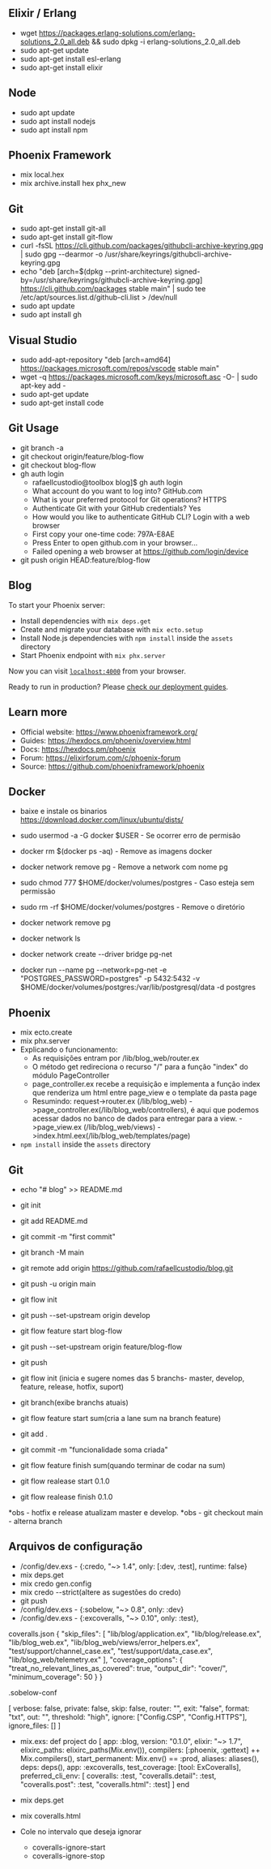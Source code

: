 ## Elixir / Erlang

  * wget https://packages.erlang-solutions.com/erlang-solutions_2.0_all.deb && sudo dpkg -i erlang-solutions_2.0_all.deb
  * sudo apt-get update
  * sudo apt-get install esl-erlang
  * sudo apt-get install elixir


## Node

  * sudo apt update
  * sudo apt install nodejs
  * sudo apt install npm

## Phoenix Framework

  * mix local.hex
  * mix archive.install hex phx_new

## Git

  * sudo apt-get install git-all    
  * sudo apt-get install git-flow
  * curl -fsSL https://cli.github.com/packages/githubcli-archive-keyring.gpg | sudo gpg --dearmor -o /usr/share/keyrings/githubcli-archive-keyring.gpg
  * echo "deb [arch=$(dpkg --print-architecture) signed-by=/usr/share/keyrings/githubcli-archive-keyring.gpg] https://cli.github.com/packages stable main" | sudo tee /etc/apt/sources.list.d/github-cli.list > /dev/null
  * sudo apt update
  * sudo apt install gh


## Visual Studio

  * sudo add-apt-repository "deb [arch=amd64] https://packages.microsoft.com/repos/vscode stable main"
  * wget -q https://packages.microsoft.com/keys/microsoft.asc -O- | sudo apt-key add -
  * sudo apt-get update
  * sudo apt-get install code

## Git Usage

* git branch -a
* git checkout origin/feature/blog-flow
* git checkout blog-flow
* gh auth login
  * rafaellcustodio@toolbox blog]$ gh auth login
  * What account do you want to log into? GitHub.com
  * What is your preferred protocol for Git operations? HTTPS
  * Authenticate Git with your GitHub credentials? Yes
  * How would you like to authenticate GitHub CLI? Login with a web browser
  * First copy your one-time code: 797A-E8AE
  * Press Enter to open github.com in your browser... 
  * Failed opening a web browser at https://github.com/login/device
* git push origin HEAD:feature/blog-flow

## Blog

To start your Phoenix server:

  * Install dependencies with `mix deps.get`
  * Create and migrate your database with `mix ecto.setup`
  * Install Node.js dependencies with `npm install` inside the `assets` directory
  * Start Phoenix endpoint with `mix phx.server`

Now you can visit [`localhost:4000`](http://localhost:4000) from your browser.

Ready to run in production? Please [check our deployment guides](https://hexdocs.pm/phoenix/deployment.html).

## Learn more

  * Official website: https://www.phoenixframework.org/
  * Guides: https://hexdocs.pm/phoenix/overview.html
  * Docs: https://hexdocs.pm/phoenix
  * Forum: https://elixirforum.com/c/phoenix-forum
  * Source: https://github.com/phoenixframework/phoenix

## Docker 
  
  * baixe e instale os binarios https://download.docker.com/linux/ubuntu/dists/
  * sudo usermod -a -G docker $USER - Se ocorrer erro de permisão

  * docker rm $(docker ps -aq) - Remove as imagens docker
  * docker network remove pg - Remove a network com nome pg
  * sudo chmod 777 $HOME/docker/volumes/postgres - Caso esteja sem permissão 
  * sudo rm -rf $HOME/docker/volumes/postgres - Remove o diretório
  
  * docker network remove pg
  * docker network ls
  * docker network create --driver bridge pg-net
  * docker run --name pg --network=pg-net -e "POSTGRES_PASSWORD=postgres" -p 5432:5432 -v $HOME/docker/volumes/postgres:/var/lib/postgresql/data -d postgres
  
## Phoenix

  * mix ecto.create
  * mix phx.server
  * Explicando o funcionamento: 
    * As requisições entram por /lib/blog_web/router.ex
    * O método get redireciona o recurso "/" para a função "index" do módulo PageController
    * page_controller.ex recebe a requisição e implementa a função index que renderiza um html entre page_view e o template da pasta page
    * Resumindo: 
        request->router.ex (/lib/blog_web)
               ->page_controller.ex(/lib/blog_web/controllers), é aqui que podemos acessar dados no banco de dados para entregar para a view.
               ->page_view.ex (/lib/blog_web/views)
               ->index.html.eex(/lib/blog_web/templates/page)
  * `npm install` inside the `assets` directory
    
## Git

  * echo "# blog" >> README.md
  * git init
  * git add README.md
  * git commit -m "first commit"
  * git branch -M main
  * git remote add origin https://github.com/rafaellcustodio/blog.git 
  * git push -u origin main

  * git flow init
  * git push --set-upstream origin develop
  * git flow feature start blog-flow
  * git push --set-upstream origin feature/blog-flow  
  * git push

  * git flow init (inicia e sugere nomes das 5 branchs- master, develop, feature, release, hotfix, suport)
  * git branch(exibe branchs atuais)
  * git flow feature start sum(cria a lane sum na branch feature)
  * git add .
  * git commit -m "funcionalidade soma criada"
  * git flow feature finish sum(quando terminar de codar na sum)
  * git flow realease start 0.1.0
  * git flow realease finish 0.1.0

*obs - hotfix e release atualizam master e develop. 
*obs - git checkout main - alterna branch               

## Arquivos de configuração

  * /config/dev.exs -  {:credo, "~> 1.4", only: [:dev, :test], runtime: false}
  * mix deps.get
  * mix credo gen.config
  * mix credo --strict(altere as sugestões do credo)
  * git push
  * /config/dev.exs - {:sobelow, "~> 0.8", only: :dev}
  * /config/dev.exs - {:excoveralls, "~> 0.10", only: :test},

  coveralls.json
{
    "skip_files": [
      "lib/blog/application.ex",
      "lib/blog/release.ex",
      "lib/blog_web.ex",
      "lib/blog_web/views/error_helpers.ex",
      "test/support/channel_case.ex",
      "test/support/data_case.ex", 
      "lib/blog_web/telemetry.ex"
    ],
    "coverage_options": {
      "treat_no_relevant_lines_as_covered": true,
      "output_dir": "cover/",
      "minimum_coverage": 50
    }
  }


.sobelow-conf​

[
  verbose: false,
  private: false,
  skip: false,
  router: "",
  exit: "false",
  format: "txt",
  out: "",
  threshold: "high",
  ignore: ["Config.CSP", "Config.HTTPS"],
  ignore_files: []
]

  * mix.exs:
    def project do
    [
      app: :blog,
      version: "0.1.0",
      elixir: "~> 1.7",
      elixirc_paths: elixirc_paths(Mix.env()),
      compilers: [:phoenix, :gettext] ++ Mix.compilers(),
      start_permanent: Mix.env() == :prod,
      aliases: aliases(),
      deps: deps(),
      app: :excoveralls,
      test_coverage: [tool: ExCoveralls],
      preferred_cli_env: [
      coveralls: :test,
      "coveralls.detail": :test,
      "coveralls.post": :test,
      "coveralls.html": :test]
    ]
  end

  * mix deps.get
  * mix coveralls.html
  * Cole no intervalo que deseja ignorar
    * coveralls-ignore-start
    * coveralls-ignore-stop

